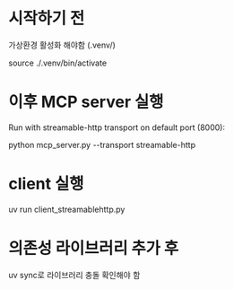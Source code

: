 # 시작하기 전
가상환경 활성화 해야함 (.venv/)

source ./.venv/bin/activate

# 이후 MCP server 실행

Run with streamable-http transport on default port (8000):

python mcp_server.py --transport streamable-http

# client 실행
uv run client_streamablehttp.py



# 의존성 라이브러리 추가 후
uv sync로 라이브러리 충돌 확인해야 함